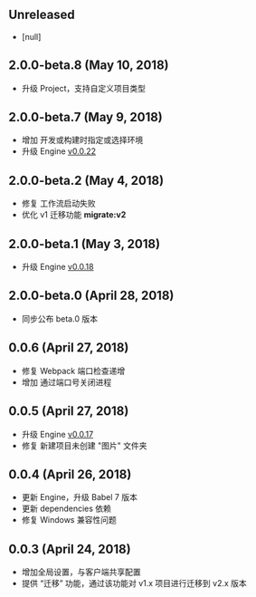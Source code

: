 ## Unreleased

* [null]

## 2.0.0-beta.8 (May 10, 2018)

* 升级 Project，支持自定义项目类型

## 2.0.0-beta.7 (May 9, 2018)

* 增加 开发或构建时指定或选择环境
* 升级 Engine [v0.0.22](https://github.com/legoflow/engine/blob/master/CHANGELOG.md#0022-may-9-2018)

## 2.0.0-beta.2 (May 4, 2018)

* 修复 工作流启动失败
* 优化 v1 迁移功能 **migrate:v2**

## 2.0.0-beta.1 (May 3, 2018)

* 升级 Engine [v0.0.18](https://github.com/legoflow/engine/blob/master/CHANGELOG.md#0018-may-3-2018)

## 2.0.0-beta.0 (April 28, 2018)

* 同步公布 beta.0 版本

## 0.0.6 (April 27, 2018)

* 修复 Webpack 端口检查递增
* 增加 通过端口号关闭进程

## 0.0.5 (April 27, 2018)

* 升级 Engine [v0.0.17](https://github.com/legoflow/engine/blob/master/CHANGELOG.md#0017-april-27-2018)
* 修复 新建项目未创建 "图片" 文件夹

## 0.0.4 (April 26, 2018)

* 更新 Engine，升级 Babel 7 版本
* 更新 dependencies 依赖
* 修复 Windows 兼容性问题

## 0.0.3 (April 24, 2018)

* 增加全局设置，与客户端共享配置
* 提供 “迁移” 功能，通过该功能对 v1.x 项目进行迁移到 v2.x 版本
